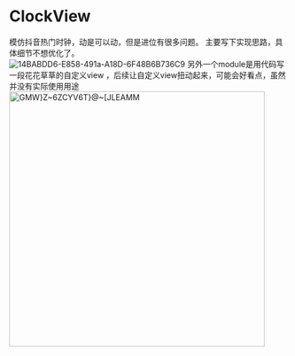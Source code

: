 # ClockView
模仿抖音热门时钟，动是可以动，但是进位有很多问题。
主要写下实现思路，具体细节不想优化了。
</br>
![14BABDD6-E858-491a-A18D-6F48B6B736C9](https://wx1.sinaimg.cn/large/c1b251b3gy1g3bc7r0fabj209r0aut9k.jpg)
另外一个module是用代码写一段花花草草的自定义view ，后续让自定义view扭动起来，可能会好看点，虽然并没有实际使用用途
</br>
<img src="https://wx1.sinaimg.cn/large/c1b251b3gy1g3f6vh94cqj20ct0m6ju1.jpg" alt="GMW}Z~6ZCYV6T}@~[JLEAMM" width="461" data-width="461" data-height="798">
